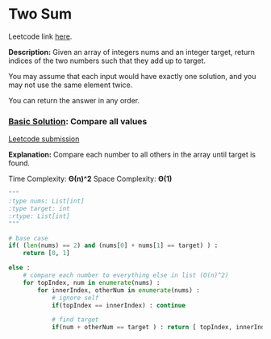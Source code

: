 # Two Sum

Leetcode link [here](https://leetcode.com/problems/two-sum/).

**Description:** Given an array of integers nums and an integer target, return indices of the two numbers such that they add up to target.

You may assume that each input would have exactly one solution, and you may not use the same element twice.

You can return the answer in any order.

### [Basic Solution](/arrays/twoSum/solution.py): Compare all values

[Leetcode submission](https://leetcode.com/problems/two-sum/submissions/961965952/)

**Explanation:** Compare each number to all others in the array until target is found.

Time Complexity: **Θ(n)^2**
Space Complexity: **Θ(1)**

```python
"""
:type nums: List[int]
:type target: int
:rtype: List[int]
"""

# base case
if( (len(nums) == 2) and (nums[0] + nums[1] == target) ) :
    return [0, 1]

else :
    # compare each number to everything else in list (O(n)^2)
    for topIndex, num in enumerate(nums) :
        for innerIndex, otherNum in enumerate(nums) :
            # ignore self
            if(topIndex == innerIndex) : continue

            # find target
            if(num + otherNum == target ) : return [ topIndex, innerIndex ]
```
